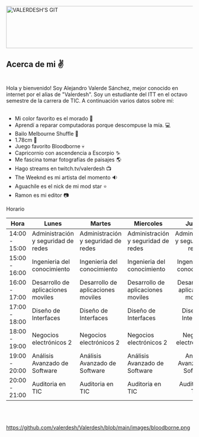 <a href="https://cooltext.com"><img src="https://images.cooltext.com/5508906.png" width="1002" height="114" alt="VALERDESH'S GIT" /></a>

## Acerca de mi :v:
<br> 
 Hola y bienvenido! Soy Alejandro Valerde Sánchez, mejor conocido en internet por el alias de "Valerdesh". Soy un estudiante del ITT en el octavo semestre de la carrera de TIC. A continuación varios datos sobre mí:
 <br>
 <br>
 
 - Mi color favorito es el morado :purple_heart:
 - Aprendí a reparar computadoras porque descompuse la mía. :computer:
 - Bailo Melbourne Shuffle :dancer:
 - 1.78cm :straight_ruler:
 - Juego favorito Bloodborne :skull:
 - Capricornio con ascendencia a Escorpio :capricorn:
 - Me fascina tomar fotografías de paisajes :earth_americas:
 - Hago streams en twitch.tv/valerdesh :tv:
 - The Weeknd es mi artista del momento :sound:
 - Aguachile es el nick de mi mod star :star:
 - Ramon es mi editor :camera:
 
 Horario

| Hora          | Lunes                               | Martes                              | Miercoles                           |                Jueves               | Viernes                             |
|---------------|-------------------------------------|-------------------------------------|-------------------------------------|:-----------------------------------:|-------------------------------------|
| 14:00 - 15:00 | Administración y seguridad de redes | Administración y seguridad de redes | Administración y seguridad de redes | Administración y seguridad de redes | Administración y seguridad de redes |
| 15:00 - 16:00 |     Ingenieria del conocimiento     |     Ingenieria del conocimiento     |     Ingenieria del conocimiento     |     Ingenieria del conocimiento     |                                     |
| 16:00 - 17:00 |          Desarrollo de aplicaciones moviles         |          Desarrollo de aplicaciones moviles         |          Desarrollo de aplicaciones moviles         |          Desarrollo de aplicaciones moviles         |          Desarrollo de aplicaciones moviles         |
| 17:00 - 18:00 |         Diseño de Interfaces        |         Diseño de Interfaces        |         Diseño de Interfaces        |         Diseño de Interfaces        |         Diseño de Interfaces        |
| 18:00 - 19:00 |       Negocios electrónicos 2       |       Negocios electrónicos 2       |       Negocios electrónicos 2       |       Negocios electrónicos 2       |                                     |
| 19:00 - 20:00 |    Análisis Avanzado de Software    |    Análisis Avanzado de Software    |    Análisis Avanzado de Software    |    Análisis Avanzado de Software    |    Análisis Avanzado de Software    |
| 20:00 - 21:00 |           Auditoria en TIC          |           Auditoria en TIC          |           Auditoria en TIC          |           Auditoria en TIC          |                                     |
 
 <br>
 <br>
 
 https://github.com/valerdesh/Valerdesh/blob/main/images/bloodborne.png

 
